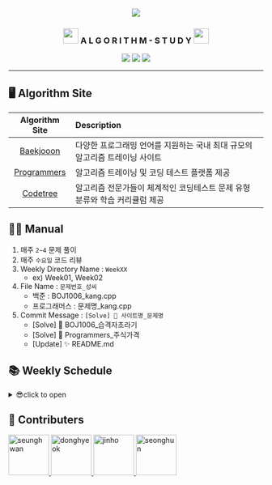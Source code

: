 <div align="center">
  <h3><img src="https://user-images.githubusercontent.com/46666296/133788774-1bba4108-db05-4d35-88ac-e355f29040a0.png"/></h3>
  <h3><img src="https://acegif.com/wp-content/uploads/cat-typing-2.gif" height="30"/> A L G O R I T H M - S T U D Y <img src="https://media.giphy.com/media/aNqEFrYVnsS52/giphy.gif?cid=ecf05e47dpsjnrwcxxt71g4kywnpvxivofh5nszjjt0dimq7&rid=giphy.gif" height="30"/></h3>
  <img src="https://img.shields.io/badge/c++-%2300599C.svg?style=for-the-badge&logo=c%2B%2B&logoColor=white"/>
  <img src="https://img.shields.io/badge/java-%23ED8B00.svg?style=for-the-badge&logo=java&logoColor=white"/>
  <img src="https://img.shields.io/badge/python-3670A0?style=for-the-badge&logo=python&logoColor=ffdd54"/>
</div>

--- 

## 🖥 Algorithm Site
| Algorithm Site | Description |
|:--------------:|:------------|
|[Baekjooon](https://www.acmicpc.net/) | 다양한 프로그래밍 언어를 지원하는 국내 최대 규모의 알고리즘 트레이닝 사이트 |
|[Programmers](https://programmers.co.kr/)| 알고리즘 트레이닝 및 코딩 테스트 플랫폼 제공 |
|[Codetree](https://codetree.ai/) | 알고리즘 전문가들이 체계적인 코딩테스트 문제 유형 분류와 학습 커리큘럼 제공 |

## 👨‍💻 Manual
1. 매주 `2~4` 문제 풀이
2. 매주 `수요일` 코드 리뷰
3. Weekly Directory Name : `WeekXX`
    - ex) Week01, Week02
4. File Name : `문제번호_성씨`
    - 백준 : BOJ1006_kang.cpp  
    - 프로그래머스 : 문제명_kang.cpp
5. Commit Message : `[Solve] 💯 사이트명_문제명`
    - [Solve] 💯 BOJ1006_습격자초라기 <!--띄어쓰기 X-->
    - [Solve] 💯 Programmers_주식가격 <!--띄어쓰기 X-->
    - [Update] ✨ README.md
## 📚 Weekly Schedule
<details>
<summary>😎click to open</summary>
<div markdown="1">

|Week| 1 | 2 | 3 | 4 |
|:--:|:-:|:-:|:-:|:-:|
|[Week 1](./Week/Week01/README.md)|[십자 모양 폭발](https://www.codetree.ai/missions/2/concepts/2/problems/cross-shape-bomb/description)|[최적의 십자 모양 폭발](https://www.codetree.ai/missions/2/concepts/2/problems/best-cross-shape-bomb/description)|
|[Week 2](./Week/Week02/README.md)|[떨어지는 1자 블록](https://www.codetree.ai/missions/2/concepts/2/problems/falling-horizontal-block/description)|[핀볼 게임](https://www.codetree.ai/missions/2/concepts/2/problems/pinball-game/description)|
|[Week 3](./Week/Week03/README.md)|[<img src="https://d2gd6pc034wcta.cloudfront.net/tier/9.svg" height="12"> 문자열 판별](https://www.acmicpc.net/problem/16500)|[<img src="https://d2gd6pc034wcta.cloudfront.net/tier/12.svg" height="12"> 아기 상어](https://www.acmicpc.net/problem/16236)
|[Week 4](./Week/Week04/README.md)|[<img src="https://d2gd6pc034wcta.cloudfront.net/tier/1.svg" height="12"> 킹, 퀸, 룩, 비숍, 나이트, 폰](https://www.acmicpc.net/problem/3003)|[<img src="https://d2gd6pc034wcta.cloudfront.net/tier/4.svg" height="12"> 일곱 난쟁이](https://www.acmicpc.net/problem/2309)|[<img src="https://d2gd6pc034wcta.cloudfront.net/tier/4.svg" height="12"> 공 바꾸기](https://www.acmicpc.net/problem/10813)|[<img src="https://d2gd6pc034wcta.cloudfront.net/tier/6.svg" height="12"> 날짜 계산](https://www.acmicpc.net/problem/1476)|
|[Week 5](./Week/Week05/README.md)|[<img src="https://d2gd6pc034wcta.cloudfront.net/tier/4.svg" height="12"> 농구 경기](https://www.acmicpc.net/problem/1159)|[<img src="https://d2gd6pc034wcta.cloudfront.net/tier/6.svg" height="12"> 비트가 넘쳐흘러](https://www.acmicpc.net/problem/17419)|[<img src="https://d2gd6pc034wcta.cloudfront.net/tier/7.svg" height="12"> 미로 만들기](https://www.acmicpc.net/problem/1347)|[<img src="https://d2gd6pc034wcta.cloudfront.net/tier/7.svg" height="12"> 개미](https://www.acmicpc.net/problem/3048)
|[Week 6](./Week/Week06/README.md)|[<img src="https://d2gd6pc034wcta.cloudfront.net/tier/6.svg" height="12"> 나이트 투어](https://www.acmicpc.net/problem/1331)|[<img src="https://d2gd6pc034wcta.cloudfront.net/tier/7.svg" height="12"> 킹](https://www.acmicpc.net/problem/1063)
|[Week 7](./Week/Week07/README.md)|[<img src="https://d2gd6pc034wcta.cloudfront.net/tier/7.svg" height="12"> 도로와 신호등](https://www.acmicpc.net/problem/2980)|[<img src="https://d2gd6pc034wcta.cloudfront.net/tier/7.svg" height="12"> 제로](https://www.acmicpc.net/problem/10773)|[<img src="https://d2gd6pc034wcta.cloudfront.net/tier/12.svg" height="12"> 여행 가자](https://www.acmicpc.net/problem/1976)|[<img src="https://d2gd6pc034wcta.cloudfront.net/tier/16.svg" height="12"> Strongly Connected Component](https://www.acmicpc.net/problem/2150)|
|[Week 8](./Week/Week08/README.md)|[<img src="https://d2gd6pc034wcta.cloudfront.net/tier/9.svg" height="12"> 지구 온난화](https://www.acmicpc.net/problem/5212)|[<img src="https://d2gd6pc034wcta.cloudfront.net/tier/11.svg" height="12"> 줄어들지 않아](https://www.acmicpc.net/problem/2688)|[<img src="https://d2gd6pc034wcta.cloudfront.net/tier/12.svg" height="12"> 최소 스패닝 트리](https://www.acmicpc.net/problem/1197)|
|[Week 9](./Week/Week09/README.md)|[<img src="https://d2gd6pc034wcta.cloudfront.net/tier/9.svg" height="12"> 후보 추천하기](https://www.acmicpc.net/problem/1713)|[<img src="https://d2gd6pc034wcta.cloudfront.net/tier/12.svg" height="12"> 소형 기관차](https://www.acmicpc.net/problem/2616)|[<img src="https://d2gd6pc034wcta.cloudfront.net/tier/12.svg" height="12"> 트리의 지름](https://www.acmicpc.net/problem/1967)|[<img src="https://d2gd6pc034wcta.cloudfront.net/tier/13.svg" height="12"> 군탈체포조](https://www.acmicpc.net/problem/23354)|
|[Week 10](./Week/Week10/README.md)|[<img src="https://d2gd6pc034wcta.cloudfront.net/tier/8.svg" height="12"> 죽음의 게임](https://www.acmicpc.net/problem/17204)|[<img src="https://d2gd6pc034wcta.cloudfront.net/tier/8.svg" height="12"> 프린터 큐](https://www.acmicpc.net/problem/1966)|[<img src="https://d2gd6pc034wcta.cloudfront.net/tier/9.svg" height="12"> 연속합](https://www.acmicpc.net/problem/1912)|[<img src="https://d2gd6pc034wcta.cloudfront.net/tier/9.svg" height="12"> 1, 2, 3 더하기 3](https://www.acmicpc.net/problem/15988)|
|[Week 11](./Week/Week11/README.md)|[<img src="https://d2gd6pc034wcta.cloudfront.net/tier/8.svg" height="12"> 토너먼트](https://www.acmicpc.net/problem/1057)|[<img src="https://d2gd6pc034wcta.cloudfront.net/tier/9.svg" height="12"> 거북이](https://www.acmicpc.net/problem/8911)|[<img src="https://d2gd6pc034wcta.cloudfront.net/tier/10.svg" height="12"> 쉬운 계단 수](https://www.acmicpc.net/problem/10844)|[<img src="https://d2gd6pc034wcta.cloudfront.net/tier/13.svg" height="12"> LCS 3](https://www.acmicpc.net/problem/1958)|
|[Week 12](./Week/Week12/README.md)|[<img src="https://d2gd6pc034wcta.cloudfront.net/tier/6.svg" height="12"> 거스름돈](https://www.acmicpc.net/problem/14916)|[<img src="https://d2gd6pc034wcta.cloudfront.net/tier/10.svg" height="12"> 경쟁적 전염](https://www.acmicpc.net/problem/18405)|[<img src="https://d2gd6pc034wcta.cloudfront.net/tier/11.svg" height="12"> 치즈](https://www.acmicpc.net/problem/2636)|[<img src="https://d2gd6pc034wcta.cloudfront.net/tier/13.svg" height="12"> 비트코인은 신이고 나는 무적이다](https://www.acmicpc.net/problem/23257)|
|[Week 13](./Week/Week13/README.md)|[<img src="https://d2gd6pc034wcta.cloudfront.net/tier/8.svg" height="12"> 스택 수열](https://www.acmicpc.net/problem/1874)|[<img src="https://d2gd6pc034wcta.cloudfront.net/tier/8.svg" height="12"> 안테나](https://www.acmicpc.net/problem/18310)|[<img src="https://d2gd6pc034wcta.cloudfront.net/tier/9.svg" height="12"> 뒤집기 II](https://www.acmicpc.net/problem/1455)|[<img src="https://d2gd6pc034wcta.cloudfront.net/tier/10.svg" height="12"> 맥주 마시면서 걸어가기](https://www.acmicpc.net/problem/9205)|
|[Week 14](./Week/Week14/README.md)|[<img src="https://d2gd6pc034wcta.cloudfront.net/tier/11.svg" height="12"> 치킨 배달](https://www.acmicpc.net/problem/15686)|[<img src="https://d2gd6pc034wcta.cloudfront.net/tier/12.svg" height="12"> 알파벳](https://www.acmicpc.net/problem/1987)|[<img src="https://d2gd6pc034wcta.cloudfront.net/tier/10.svg" height="12"> A → B](https://www.acmicpc.net/problem/16953)|[<img src="https://d2gd6pc034wcta.cloudfront.net/tier/10.svg" height="12"> 외계인의 기타 연주](https://www.acmicpc.net/problem/2841)|
|[Week 15](./Week/Week15/README.md)|[<img src="https://d2gd6pc034wcta.cloudfront.net/tier/14.svg" height="12"> 2048 (Easy)](https://www.acmicpc.net/problem/12100)|[<img src="https://d2gd6pc034wcta.cloudfront.net/tier/12.svg" height="12"> 사다리 조작](https://www.acmicpc.net/problem/15684)|[<img src="https://d2gd6pc034wcta.cloudfront.net/tier/10.svg" height="12"> 이동하기](https://www.acmicpc.net/problem/11048)|[<img src="https://d2gd6pc034wcta.cloudfront.net/tier/9.svg" height="12"> 이상한 하노이 탑](https://www.acmicpc.net/problem/15500)|
|[Week 16](./Week/Week16/README.md)|[<img src="https://d2gd6pc034wcta.cloudfront.net/tier/13.svg" height="12"> 괄호 추가하기](https://www.acmicpc.net/problem/16637)|[<img src="https://d2gd6pc034wcta.cloudfront.net/tier/14.svg" height="12"> 청소년 상어](https://www.acmicpc.net/problem/19236)|[<img src="https://d2gd6pc034wcta.cloudfront.net/tier/10.svg" height="12"> 트럭](https://www.acmicpc.net/problem/13335)|[<img src="https://d2gd6pc034wcta.cloudfront.net/tier/10.svg" height="12"> 안정적인 문자열](https://www.acmicpc.net/problem/4889)|
|[Week 17](./Week/Week17/README.md)|[<img src="https://d2gd6pc034wcta.cloudfront.net/tier/10.svg" height="12"> 모든 스택 수열](https://www.acmicpc.net/problem/23284)|[<img src="https://d2gd6pc034wcta.cloudfront.net/tier/11.svg" height="12"> 평범한 배낭](https://www.acmicpc.net/problem/12865)|[<img src="https://d2gd6pc034wcta.cloudfront.net/tier/12.svg" height="12"> 스도쿠](https://www.acmicpc.net/problem/2580)|[<img src="https://d2gd6pc034wcta.cloudfront.net/tier/14.svg" height="12"> 가장 긴 증가하는 부분 수열 3](https://www.acmicpc.net/problem/12738)|
|[Week 18](./Week/Week18/README.md)|[<img src="https://d2gd6pc034wcta.cloudfront.net/tier/8.svg" height="12"> 예산](https://www.acmicpc.net/problem/2512)|[<img src="https://d2gd6pc034wcta.cloudfront.net/tier/10.svg" height="12"> 물통](https://www.acmicpc.net/problem/2251)|[<img src="https://d2gd6pc034wcta.cloudfront.net/tier/11.svg" height="12"> 탑](https://www.acmicpc.net/problem/2493)|[<img src="https://d2gd6pc034wcta.cloudfront.net/tier/13.svg" height="12"> 파티](https://www.acmicpc.net/problem/1238)|
|[Week 19](./Week/Week19/README.md)|[<img src="https://d2gd6pc034wcta.cloudfront.net/tier/9.svg" height="12"> 만족도 점수](https://www.acmicpc.net/problem/16501)|[<img src="https://d2gd6pc034wcta.cloudfront.net/tier/10.svg" height="12"> 그림](https://www.acmicpc.net/problem/1926)|[<img src="https://d2gd6pc034wcta.cloudfront.net/tier/12.svg" height="12"> 좋다](https://www.acmicpc.net/problem/1253)|[<img src="https://d2gd6pc034wcta.cloudfront.net/tier/12.svg" height="12"> 네트워크 연결](https://www.acmicpc.net/problem/1922)|
|[Week 20](./Week/Week20/README.md)|[<img src="https://d2gd6pc034wcta.cloudfront.net/tier/9.svg" height="12"> 점프 점프](https://www.acmicpc.net/problem/11060)|[<img src="https://d2gd6pc034wcta.cloudfront.net/tier/9.svg" height="12"> 꽃길](https://www.acmicpc.net/problem/14620)|[<img src="https://d2gd6pc034wcta.cloudfront.net/tier/15.svg" height="12"> 구슬 탈출 2](https://www.acmicpc.net/problem/13460)|[<img src="https://d2gd6pc034wcta.cloudfront.net/tier/14.svg" height="12"> 트리의 높이와 너비](https://www.acmicpc.net/problem/2250)|
|[Week 21](./Week/Week21/README.md)|[<img src="https://d2gd6pc034wcta.cloudfront.net/tier/6.svg" height="12"> 제리와 톰2](https://www.acmicpc.net/problem/17504)|[<img src="https://d2gd6pc034wcta.cloudfront.net/tier/12.svg" height="12"> 회사 문화1](https://www.acmicpc.net/problem/14267)|[<img src="https://d2gd6pc034wcta.cloudfront.net/tier/14.svg" height="12"> 다리 만들기 2](https://www.acmicpc.net/problem/17472)|[<img src="https://d2gd6pc034wcta.cloudfront.net/tier/11.svg" height="12"> 인구 이동](https://www.acmicpc.net/problem/16234)|
|[Week 22](./Week/Week22)|[<img src="https://d2gd6pc034wcta.cloudfront.net/tier/10.svg" height="12"> 동물원](https://www.acmicpc.net/problem/1309)|[<img src="https://d2gd6pc034wcta.cloudfront.net/tier/12.svg" height="12"> 돌다리 건너기](https://www.acmicpc.net/problem/2602)|[<img src="https://d2gd6pc034wcta.cloudfront.net/tier/12.svg" height="12"> 빙산](https://www.acmicpc.net/problem/2573)|
|[Week 23](./Week/Week23)|[<img src="https://d2gd6pc034wcta.cloudfront.net/tier/13.svg" height="12"> 커플만들기](https://www.acmicpc.net/problem/1727)|[<img src="https://d2gd6pc034wcta.cloudfront.net/tier/14.svg" height="12"> 낚시왕](https://www.acmicpc.net/problem/17143)|[<img src="https://d2gd6pc034wcta.cloudfront.net/tier/15.svg" height="12"> 구간합구하기](https://www.acmicpc.net/problem/2042)|
|[Week 24](./Week/Week24)|[<img src="https://d2gd6pc034wcta.cloudfront.net/tier/12.svg" height="12"> PPAP](https://www.acmicpc.net/problem/16120)|[<img src="https://d2gd6pc034wcta.cloudfront.net/tier/13.svg" height="12"> 종이 조각](https://www.acmicpc.net/problem/14391)|[<img src="https://d2gd6pc034wcta.cloudfront.net/tier/14.svg" height="12"> 새로운 게임 2](https://www.acmicpc.net/problem/17837)|
</details>

## 🤝 Contributers
<a href = "https://github.com/kangshwan">
  <img src="https://avatars.githubusercontent.com/u/46666296?v=4" alt="seunghwan" width="80" style="max-width:100%" />
</a>
<a href = "https://github.com/97DongHyeokOH">
  <img src="https://avatars.githubusercontent.com/u/64296314?v=4" alt="donghyeok" width="80" style="max-width:100%" />
</a>
<a href = "https://github.com/sth4881">
  <img src="https://avatars.githubusercontent.com/u/46771903?v=4" alt="jinho" width="80" style="max-width:100%" />
</a>
<a href = "https://github.com/jsh9611">
  <img src="https://avatars.githubusercontent.com/u/57349859?v=4" alt="seonghun" width="80" style="max-width:100%" />
</a>
